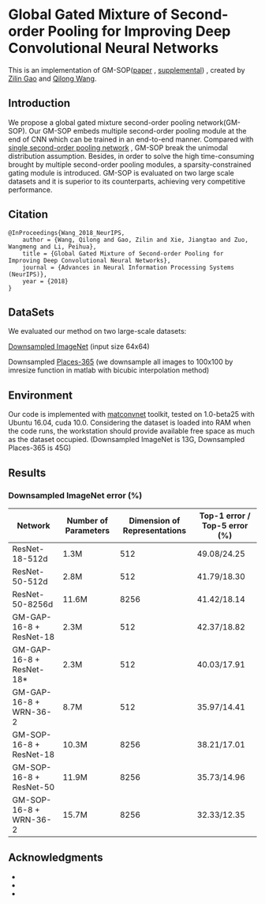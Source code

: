 # Global Gated Mixture of Second-order Pooling for Improving Deep Convolutional Neural Networks

This is an implementation of GM-SOP([paper](https://papers.nips.cc/paper/7403-global-gated-mixture-of-second-order-pooling-for-improving-deep-convolutional-neural-networks.pdf) , 
[supplemental](https://papers.nips.cc/paper/7403-global-gated-mixture-of-second-order-pooling-for-improving-deep-convolutional-neural-networks-supplemental.zip))
, created by [Zilin Gao](https://github.com/zilingao) and [Qilong Wang](https://csqlwang.github.io/homepage/).

## Introduction

We propose a global gated mixture second-order pooling network(GM-SOP). 
Our GM-SOP embeds multiple second-order pooling module at the end of CNN which can be trained in an end-to-end manner. 
Compared with [single second-order pooling network](https://github.com/jiangtaoxie/MPN-COV) , GM-SOP break the unimodal distribution assumption.
Besides, in order to solve the high time-consuming brought by multiple second-order pooling modules, a sparsity-constrained gating module is introduced.
GM-SOP is evaluated on two large scale datasets and it is superior to its counterparts, achieving very competitive performance.

## Citation

	@InProceedings{Wang_2018_NeurIPS,
		author = {Wang, Qilong and Gao, Zilin and Xie, Jiangtao and Zuo, Wangmeng and Li, Peihua},
		title = {Global Gated Mixture of Second-order Pooling for Improving Deep Convolutional Neural Networks},
		journal = {Advances in Neural Information Processing Systems (NeurIPS)},
		year = {2018}
	}
	
## DataSets

We evaluated our method on two large-scale datasets: 

[Downsampled ImageNet](https://arxiv.org/pdf/1707.08819.pdf) (input size 64x64)

Downsampled [Places-365](http://places2.csail.mit.edu/PAMI_places.pdf) 
(we downsample all images to 100x100 by imresize function in matlab with bicubic interpolation method)

## Environment

Our code is implemented with [matconvnet](http://www.vlfeat.org/matconvnet/) toolkit, tested on 1.0-beta25 with Ubuntu 16.04, cuda 10.0.
Considering the dataset is loaded into RAM when the code runs, the workstation should provide available free space as much as the dataset occupied. (Downsampled ImageNet is 13G, Downsampled Places-365 is 45G)

## Results

### Downsampled ImageNet error (%)
|          Network         | Number of Parameters | Dimension of Representations | Top-1 error / Top-5 error (%)|
| -------------------------| -------------------- | ---------------------------- | -----------------------------|
| ResNet-18-512d           |          1.3M        |              512             |        49.08/24.25           |
| ResNet-50-512d           |          2.8M        |              512             |        41.79/18.30           |
| ResNet-50-8256d          |         11.6M        |             8256             |        41.42/18.14           |
| GM-GAP-16-8 + ResNet-18  |          2.3M        |              512             |        42.37/18.82           |
| GM-GAP-16-8 + ResNet-18* |          2.3M        |              512             |        40.03/17.91           |
| GM-GAP-16-8 + WRN-36-2   |          8.7M        |              512             |        35.97/14.41           | 
| GM-SOP-16-8 + ResNet-18  |         10.3M        |             8256             |        38.21/17.01           | 
| GM-SOP-16-8 + ResNet-50  |         11.9M        |             8256             |        35.73/14.96           | 
| GM-SOP-16-8 + WRN-36-2   |         15.7M        |             8256             |        32.33/12.35           | 

## Acknowledgments

* 
* 
* 

